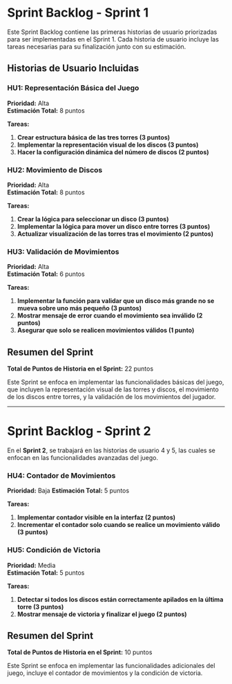 # Sprint Backlog - Sprint 1

Este Sprint Backlog contiene las primeras historias de usuario priorizadas para ser implementadas en el Sprint 1. Cada historia de usuario incluye las tareas necesarias para su finalización junto con su estimación.

## Historias de Usuario Incluidas

### HU1: Representación Básica del Juego
**Prioridad:** Alta  
**Estimación Total:** 8 puntos

**Tareas:**
1. **Crear estructura básica de las tres torres (3 puntos)**
2. **Implementar la representación visual de los discos (3 puntos)**
3. **Hacer la configuración dinámica del número de discos (2 puntos)**

### HU2: Movimiento de Discos
**Prioridad:** Alta  
**Estimación Total:** 8 puntos

**Tareas:**
1. **Crear la lógica para seleccionar un disco (3 puntos)**
2. **Implementar la lógica para mover un disco entre torres (3 puntos)**
3. **Actualizar visualización de las torres tras el movimiento (2 puntos)**

### HU3: Validación de Movimientos
**Prioridad:** Alta  
**Estimación Total:** 6 puntos

**Tareas:**
1. **Implementar la función para validar que un disco más grande no se mueva sobre uno más pequeño (3 puntos)**
2. **Mostrar mensaje de error cuando el movimiento sea inválido (2 puntos)**
3. **Asegurar que solo se realicen movimientos válidos (1 punto)**

## Resumen del Sprint

**Total de Puntos de Historia en el Sprint:** 22 puntos

Este Sprint se enfoca en implementar las funcionalidades básicas del juego, que incluyen la representación visual de las torres y discos, el movimiento de los discos entre torres, y la validación de los movimientos del jugador.

---

# Sprint Backlog - Sprint 2

En el **Sprint 2**, se trabajará en las historias de usuario 4 y 5, las cuales se enfocan en las funcionalidades avanzadas del juego.

### HU4: Contador de Movimientos
**Prioridad:** Baja 
**Estimación Total:** 5 puntos

**Tareas:**
1. **Implementar contador visible en la interfaz (2 puntos)**
2. **Incrementar el contador solo cuando se realice un movimiento válido (3 puntos)**

### HU5: Condición de Victoria
**Prioridad:** Media  
**Estimación Total:** 5 puntos

**Tareas:**
1. **Detectar si todos los discos están correctamente apilados en la última torre (3 puntos)**
2. **Mostrar mensaje de victoria y finalizar el juego (2 puntos)**

## Resumen del Sprint

**Total de Puntos de Historia en el Sprint:** 10 puntos

Este Sprint se enfoca en implementar las funcionalidades adicionales del juego, incluye el contador de movimientos y la condición de victoria.